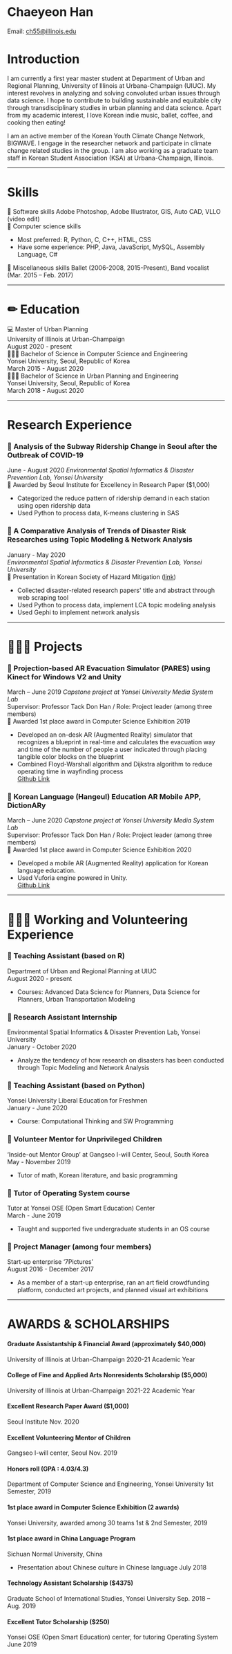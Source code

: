 # Chaeyeon Han
Email: ch55@illinois.edu
    
Introduction 
==========================
I am currently a first year master student at Department of Urban and Regional Planning, University of Illinois at Urbana-Champaign (UIUC). My interest revolves in analyzing and solving convoluted urban issues through data science. I hope to contribute to building sustainable and equitable city through transdisciplinary studies in urban planning and data science. Apart from my academic interest, I love Korean indie music, ballet, coffee, and cooking then eating!  

I am an active member of the Korean Youth Climate Change Network, BIGWAVE. I engage in the researcher network and participate in climate change related studies in the group. I am also working as a graduate team staff in Korean Student Association (KSA) at Urbana-Champaign, Illinois. 
***

Skills
======
📎 Software skills
Adobe Photoshop, Adobe Illustrator, GIS, Auto CAD, VLLO (video edit)   
📎 Computer science skills    
+ Most preferred: R, Python, C, C++, HTML, CSS     
+ Have some experience: PHP, Java, JavaScript, MySQL, Assembly Language, C#   

📎 Miscellaneous skills 
Ballet (2006-2008, 2015-Present), Band vocalist (Mar. 2015 – Feb. 2017)   
***
    
✏ Education 
===============
💻 Master of Urban Planning    
University of Illinois at Urban-Champaign    
August 2020 - present      
👩🏻‍🎓 Bachelor of Science in Computer Science and Engineering    
Yonsei University, Seoul, Republic of Korea    
March 2015 - August 2020   
👩🏻‍🎓 Bachelor of Science in Urban Planning and Engineering     
Yonsei University, Seoul, Republic of Korea    
March 2018 - August 2020
***
    
Research Experience
======================
### 📎 Analysis of the Subway Ridership Change in Seoul after the Outbreak of COVID-19
June - August 2020
_Environmental Spatial Informatics & Disaster Prevention Lab, Yonsei University_               
🏅 Awarded by Seoul Institute for Excellency in Research Paper ($1,000)                                                        
+	Categorized the reduce pattern of ridership demand in each station using open ridership data
+	Used Python to process data, K-means clustering in SAS 

### 📎 A Comparative Analysis of Trends of Disaster Risk Researches using Topic Modeling & Network Analysis
January - May 2020   
_Environmental Spatial Informatics & Disaster Prevention Lab, Yonsei University_   
👩 Presentation in Korean Society of Hazard Mitigation ([link](https://www.kosham.or.kr/html/))      
+ Collected disaster-related research papers' title and abstract through web scraping tool
+ Used Python to process data, implement LCA topic modeling analysis
+ Used Gephi to implement network analysis    
---------------------         

👩🏻‍💻 Projects
==================
### 📎 Projection-based AR Evacuation Simulator (PARES) using Kinect for Windows V2 and Unity  
March – June 2019
_Capstone project at Yonsei University Media System Lab_    
Supervisor: Professor Tack Don Han / Role: Project leader (among three members)            
🏅 Awarded 1st place award in Computer Science Exhibition 2019         
+	Developed an on-desk AR (Augmented Reality) simulator that recognizes a blueprint in real-time and calculates the evacuation way and time of the number of people a user indicated through placing tangible color blocks on the blueprint
+	Combined Floyd-Warshall algorithm and Dijkstra algorithm to reduce operating time in wayfinding process     
[Github Link](https://github.com/bravoyourlif/PARES)

### 📎 Korean Language (Hangeul) Education AR Mobile APP, DictionARy  
March – June 2020
_Capstone project at Yonsei University Media System Lab_    
Supervisor: Professor Tack Don Han / Role: Project leader (among three members)            
🏅 Awarded 1st place award in Computer Science Exhibition 2020          
+	Developed a mobile AR (Augmented Reality) application for Korean language education.
+	Used Vuforia engine powered in Unity.      
[Github Link](https://github.com/bravoyourlif/DictionARy)

---------------------   

👩🏻‍💼 Working and Volunteering Experience
==================================================
### 📎 Teaching Assistant (based on R) 
Department of Urban and Regional Planning at UIUC             
August 2020 - present
+	Courses: Advanced Data Science for Planners, Data Science for Planners, 
Urban Transportation Modeling 

### 📎 Research Assistant Internship 
Environmental Spatial Informatics & Disaster Prevention Lab, Yonsei University          
January - October 2020
+	Analyze the tendency of how research on disasters has been conducted through Topic Modeling and Network Analysis

### 📎 Teaching Assistant (based on Python) 
Yonsei University Liberal Education for Freshmen          
January - June 2020
+	Course: Computational Thinking and SW Programming

### 📎 Volunteer Mentor for Unprivileged Children 
‘Inside-out Mentor Group’ at Gangseo I-will Center, Seoul, South Korea    
May - November 2019
+	Tutor of math, Korean literature, and basic programming

### 📎 Tutor of Operating System course
Tutor at Yonsei OSE (Open Smart Education) Center    
March - June 2019
+	Taught and supported five undergraduate students in an OS course

### 📎 Project Manager (among four members) 
Start-up enterprise ‘7Pictures’     
August 2016 - December 2017
+	As a member of a start-up enterprise, ran an art field crowdfunding platform, conducted art projects, and planned visual art exhibitions

---------------------     

AWARDS & SCHOLARSHIPS	
======================
#### Graduate Assistantship & Financial Award (approximately $40,000)
University of Illinois at Urban-Champaign	2020-21 Academic Year
#### College of Fine and Applied Arts Nonresidents Scholarship ($5,000)
University of Illinois at Urban-Champaign	2021-22 Academic Year
#### Excellent Research Paper Award ($1,000)
Seoul Institute 	Nov. 2020
#### Excellent Volunteering Mentor of Children
Gangseo I-will center, Seoul 	Nov. 2019
#### Honors roll (GPA : 4.03/4.3)
Department of Computer Science and Engineering, Yonsei University	1st Semester, 2019
#### 1st place award in Computer Science Exhibition (2 awards)
Yonsei University, awarded among 30 teams	1st & 2nd Semester, 2019
#### 1st place award in China Language Program
Sichuan Normal University, China
+	Presentation about Chinese culture in Chinese language	July 2018
#### Technology Assistant Scholarship ($4375)
Graduate School of International Studies, Yonsei University	Sep. 2018 – Aug. 2019
#### Excellent Tutor Scholarship ($250)
Yonsei OSE (Open Smart Education) center, for tutoring Operating System 	June 2019


